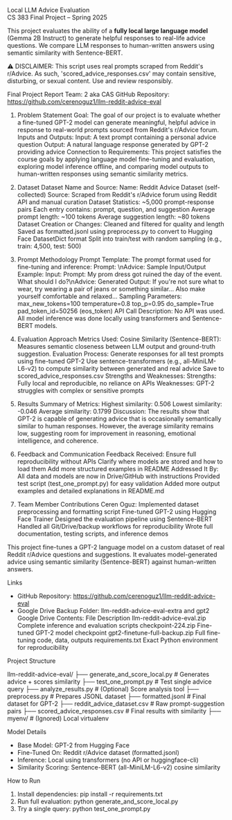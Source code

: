 Local LLM Advice Evaluation  
CS 383 Final Project – Spring 2025

This project evaluates the ability of a **fully local large language model** (Gemma 2B Instruct) to generate helpful responses to real-life advice questions. We compare LLM responses to human-written answers using semantic similarity with Sentence-BERT.

⚠️ DISCLAIMER:
This script uses real prompts scraped from Reddit's r/Advice. As such, 'scored_advice_responses.csv' may contain sensitive, disturbing, or sexual content. Use and review responsibly.

Final Project Report
Team: 2 aka CAS
GitHub Repository: https://github.com/cerenoguz1/llm-reddit-advice-eval

1. Problem Statement
Goal:
The goal of our project is to evaluate whether a fine-tuned GPT-2 model can generate meaningful, helpful advice in response to real-world prompts sourced from Reddit's r/Advice forum.
Inputs and Outputs:
Input: A text prompt containing a personal advice question
Output: A natural language response generated by GPT-2 providing advice
Connection to Requirements:
This project satisfies the course goals by applying language model fine-tuning and evaluation, exploring model inference offline, and comparing model outputs to human-written responses using semantic similarity metrics.

2. Dataset
Dataset Name and Source:
Name: Reddit Advice Dataset (self-collected)
Source: Scraped from Reddit's r/Advice forum using Reddit API and manual curation
Dataset Statistics:
~5,000 prompt-response pairs
Each entry contains: prompt, question, and suggestion
Average prompt length: ~100 tokens
Average suggestion length: ~80 tokens
Dataset Creation or Changes:
Cleaned and filtered for quality and length
Saved as formatted.jsonl using preprocess.py to convert to Hugging Face DatasetDict format
Split into train/test with random sampling (e.g., train: 4,500, test: 500)

3. Prompt Methodology
Prompt Template:
The prompt format used for fine-tuning and inference:
Prompt: <user advice question>\nAdvice:
Sample Input/Output Example:
Input:
Prompt: My prom dress got ruined the day of the event. What should I do?\nAdvice:
Generated Output:
If you're not sure what to wear, try wearing a pair of jeans or something similar... Also make yourself comfortable and relaxed...
Sampling Parameters:
max_new_tokens=100
temperature=0.8
top_p=0.95
do_sample=True
pad_token_id=50256 (eos_token)
API Call Description:
No API was used. All model inference was done locally using transformers and Sentence-BERT models.

4. Evaluation Approach
Metrics Used:
Cosine Similarity (Sentence-BERT): Measures semantic closeness between LLM output and ground-truth suggestion.
Evaluation Process:
Generate responses for all test prompts using fine-tuned GPT-2
Use sentence-transformers (e.g., all-MiniLM-L6-v2) to compute similarity between generated and real advice
Save to scored_advice_responses.csv
Strengths and Weaknesses:
Strengths: Fully local and reproducible, no reliance on APIs
Weaknesses: GPT-2 struggles with complex or sensitive prompts

5. Results
Summary of Metrics:
Highest similarity: 0.506
Lowest similarity: -0.046
Average similarity: 0.1799
Discussion:
The results show that GPT-2 is capable of generating advice that is occasionally semantically similar to human responses. However, the average similarity remains low, suggesting room for improvement in reasoning, emotional intelligence, and coherence.

6. Feedback and Communication
Feedback Received:
Ensure full reproducibility without APIs
Clarify where models are stored and how to load them
Add more structured examples in README
Addressed It By:
All data and models are now in Drive/GitHub with instructions
Provided test script (test_one_prompt.py) for easy validation
Added more output examples and detailed explanations in README.md

7. Team Member Contributions
Ceren Oguz:
Implemented dataset preprocessing and formatting script
Fine-tuned GPT-2 using Hugging Face Trainer
Designed the evaluation pipeline using Sentence-BERT
Handled all Git/Drive/backup workflows for reproducibility
Wrote full documentation, testing scripts, and inference demos

This project fine-tunes a GPT-2 language model on a custom dataset of real Reddit r/Advice questions and suggestions. It evaluates model-generated advice using semantic similarity (Sentence-BERT) against human-written answers.

Links
* GitHub Repository: https://github.com/cerenoguz1/llm-reddit-advice-eval
* Google Drive Backup Folder: llm-reddit-advice-eval-extra and gpt2
Google Drive Contents:
File	Description
llm-reddit-advice-eval.zip	Complete inference and evaluation scripts
checkpoint-224.zip	Fine-tuned GPT-2 model checkpoint
gpt2-finetune-full-backup.zip	Full fine-tuning code, data, outputs
requirements.txt	Exact Python environment for reproducibility

Project Structure

llm-reddit-advice-eval/
├── generate_and_score_local.py        # Generates advice + scores similarity
├── test_one_prompt.py                 # Test single advice query
├── analyze_results.py                 # (Optional) Score analysis tool
├── preprocess.py                      # Prepares JSONL dataset
├── formatted.jsonl                    # Final dataset for GPT-2
├── reddit_advice_dataset.csv         # Raw prompt-suggestion pairs
├── scored_advice_responses.csv       # Final results with similarity
├── myenv/                             # (Ignored) Local virtualenv

Model Details
* Base Model: GPT-2 from Hugging Face
* Fine-Tuned On: Reddit r/Advice dataset (formatted.jsonl)
* Inference: Local using transformers (no API or huggingface-cli)
* Similarity Scoring: Sentence-BERT (all-MiniLM-L6-v2) cosine similarity

How to Run
1. Install dependencies: pip install -r requirements.txt
2. Run full evaluation: python generate_and_score_local.py
3. Try a single query: python test_one_prompt.py
